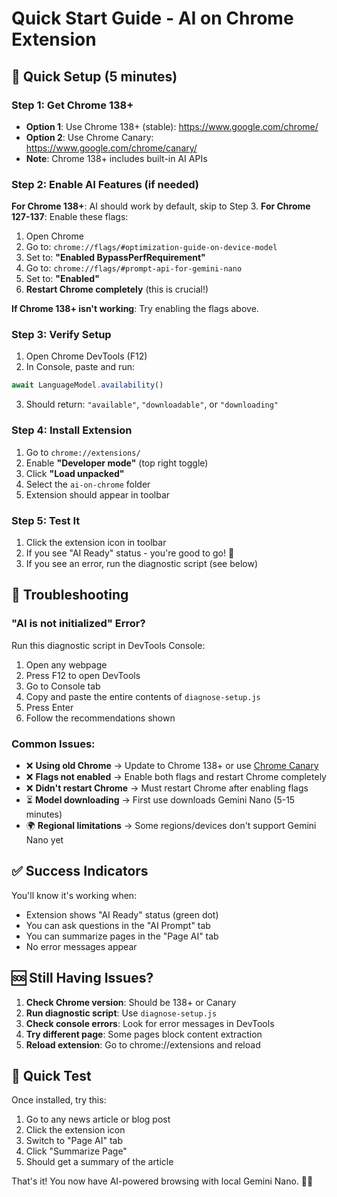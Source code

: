 # Quick Start Guide - AI on Chrome Extension

## 🚀 Quick Setup (5 minutes)

### Step 1: Get Chrome 138+
- **Option 1**: Use Chrome 138+ (stable): https://www.google.com/chrome/
- **Option 2**: Use Chrome Canary: https://www.google.com/chrome/canary/
- **Note**: Chrome 138+ includes built-in AI APIs

### Step 2: Enable AI Features (if needed)
**For Chrome 138+**: AI should work by default, skip to Step 3.
**For Chrome 127-137**: Enable these flags:

1. Open Chrome
2. Go to: `chrome://flags/#optimization-guide-on-device-model`
3. Set to: **"Enabled BypassPerfRequirement"**
4. Go to: `chrome://flags/#prompt-api-for-gemini-nano`  
5. Set to: **"Enabled"**
6. **Restart Chrome completely** (this is crucial!)

**If Chrome 138+ isn't working**: Try enabling the flags above.

### Step 3: Verify Setup
1. Open Chrome DevTools (F12)
2. In Console, paste and run:
```javascript
await LanguageModel.availability()
```
3. Should return: `"available"`, `"downloadable"`, or `"downloading"`

### Step 4: Install Extension
1. Go to `chrome://extensions/`
2. Enable **"Developer mode"** (top right toggle)
3. Click **"Load unpacked"**
4. Select the `ai-on-chrome` folder
5. Extension should appear in toolbar

### Step 5: Test It
1. Click the extension icon in toolbar
2. If you see "AI Ready" status - you're good to go! 🎉
3. If you see an error, run the diagnostic script (see below)

## 🔧 Troubleshooting

### "AI is not initialized" Error?
Run this diagnostic script in DevTools Console:

1. Open any webpage
2. Press F12 to open DevTools  
3. Go to Console tab
4. Copy and paste the entire contents of `diagnose-setup.js`
5. Press Enter
6. Follow the recommendations shown

### Common Issues:
- ❌ **Using old Chrome** → Update to Chrome 138+ or use [Chrome Canary](https://www.google.com/chrome/canary/)
- ❌ **Flags not enabled** → Enable both flags and restart Chrome completely
- ❌ **Didn't restart Chrome** → Must restart Chrome after enabling flags
- ⏳ **Model downloading** → First use downloads Gemini Nano (5-15 minutes)
- 🌍 **Regional limitations** → Some regions/devices don't support Gemini Nano yet

## ✅ Success Indicators

You'll know it's working when:
- Extension shows "AI Ready" status (green dot)
- You can ask questions in the "AI Prompt" tab
- You can summarize pages in the "Page AI" tab
- No error messages appear

## 🆘 Still Having Issues?

1. **Check Chrome version**: Should be 138+ or Canary
2. **Run diagnostic script**: Use `diagnose-setup.js`
3. **Check console errors**: Look for error messages in DevTools
4. **Try different page**: Some pages block content extraction
5. **Reload extension**: Go to chrome://extensions and reload

## 🎯 Quick Test

Once installed, try this:
1. Go to any news article or blog post
2. Click the extension icon
3. Switch to "Page AI" tab  
4. Click "Summarize Page"
5. Should get a summary of the article

That's it! You now have AI-powered browsing with local Gemini Nano. 🤖✨
